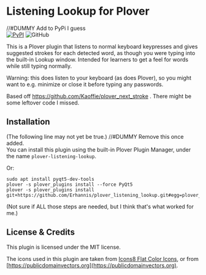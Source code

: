 # Listening Lookup for Plover
//#DUMMY Add to PyPi I guess<br/>
[![PyPI](https://img.shields.io/pypi/v/plover-next-stroke)](https://pypi.org/project/plover-listening-lookup/)
![GitHub](https://img.shields.io/github/license/Erhannis/plover_listening_lookup)

This is a Plover plugin that listens to normal keyboard keypresses and gives suggested strokes for each detected word, as though you were typing into the built-in Lookup window.  Intended for learners to get a feel for words while still typing normally.

Warning: this does listen to your keyboard (as does Plover), so you might want to e.g. minimize or close it before typing any passwords.

Based off https://github.com/Kaoffie/plover_next_stroke .  There might be some leftover code I missed.

## Installation

(The following line may not yet be true.) //#DUMMY Remove this once added.<br/>
You can install this plugin using the built-in Plover Plugin Manager, under the name `plover-listening-lookup`.

Or:
```
sudo apt install pyqt5-dev-tools
plover -s plover_plugins install --force PyQt5
plover -s plover_plugins install git+https://github.com/Erhannis/plover_listening_lookup.git#egg=plover_listening_lookup
```
(Not sure if ALL those steps are needed, but I think that's what worked for me.)

## License & Credits

This plugin is licensed under the MIT license.

The icons used in this plugin are taken from [Icons8 Flat Color Icons](https://github.com/icons8/flat-color-icons), or from [https://publicdomainvectors.org](https://publicdomainvectors.org).
